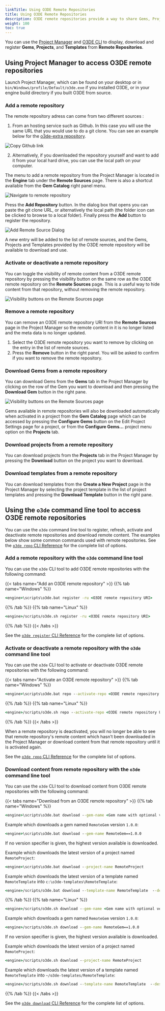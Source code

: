 ```yaml
---
linkTitle: Using O3DE Remote Repositories 
title: Using O3DE Remote Repositories
description: O3DE remote repositories provide a way to share Gems, Projects and Templates in Open 3D Engine (O3DE).
weight: 100
toc: true
---
```


You can use the [Project Manager](#using-project-manager-to-access-o3de-remote-repositories#using-project-manager-to-access-o3de-remote-repositories) and [O3DE CLI](#using-the-o3de-command-line-tool-to-access-o3de-remote-repositories) to display,  download and register **Gems**, **Projects**, and **Templates** from **Remote Repositories**.

## Using Project Manager to access O3DE remote repositories

Launch Project Manager, which can be found on your desktop or in `bin/Windows/profile/Default/o3de.exe` if you installed O3DE, or in your engine build directory if you built O3DE from source.

### Add a remote repository

The remote repository adress can come from two different sources :

1. From an hosting service such as Github. In this case you will use the same URL that you would use to do a git clone. You can see an example below for the [o3de-extra repository](https://github.com/o3de/o3de-extras).

![Copy Github link](/images/user-guide/remote-content/github-copy-url.jpg)

2. Alternatively, if you downloaded the repository yourself and want to add it from your local hard drive, you can use the local path on your computer.

The menu to add a remote repository from the Project Manager is located in the **Engine** tab under the **Remote Sources** page. There is also a shortcut available from the **Gem Catalog** right panel menu.

![Navigate to remote repository](/images/user-guide/remote-content/add-remote-repository.jpg)

Press the **Add Repository** button. In the dialog box that opens you can paste the git clone URL, or alternatively the local path (the folder icon can be clicked to browse to a local folder). Finally press the **Add** button to register the repository.

![Add Remote Source Dialog](/images/user-guide/remote-content/ProjectManagerAddRemoteSource.JPG)

A new entry will be added to the list of remote sources, and the Gems, Projects and Templates provided by the O3DE remote repository will be available to download and use.

### Activate or deactivate a remote repository

You can toggle the visibility of remote content from a O3DE remote repository by pressing the visibility button on the same row as the O3DE remote repository on the **Remote Sources** page.  This is a useful way to hide content from that repository, without removing the remote repository.

![Visibility buttons on the Remote Sources page](/images/user-guide/remote-content/ProjectManagerRemoteSources.JPG)

### Remove a remote repository

You can remove an O3DE remote repository URI from the **Remote Sources** page in the Project Manager so the remote content in it is no longer listed and the meta data is no longer updated.

1. Select the O3DE remote repository you want to remove by clicking on the entry in the list of remote sources.
2. Press the **Remove** button in the right panel.  You will be asked to confirm if you want to remove the remote repository.

### Download Gems from a remote repository

You can download Gems from the **Gems** tab in the Project Manager by clicking on the row of the Gem you want to download and then pressing the **Download Gem** button in the right pane.  

![Visibility buttons on the Remote Sources page](/images/user-guide/remote-content/ProjectManagerDownloadGem.JPG)

Gems available in remote repositories will also be downloaded automatically when activated in a project from the **Gem Catalog** page which can be accessed by pressing the **Configure Gems** button on the Edit Project Settings page for a project, or from the **Configure Gems...** project menu option on the **Projects** tab.

### Download projects from a remote repository

You can download projects from the **Projects** tab in the Project Manager by pressing the **Download** button on the project you want to download.  

### Download templates from a remote repository

You can download templates from the **Create a New Project** page in the Project Manager by selecting the project template in the list of project templates and pressing the **Download Template** button in the right pane.  


## Using the `o3de` command line tool to access O3DE remote repositories 

You can use the `o3de` command line tool to register, refresh, activate and deactivate remote repositories and download remote content.
The examples below show some common commands used with remote repositories.  See the [`o3de repo` CLI Reference](/docs/user-guide/project-config/cli-reference/#repo) for the complete list of options.

### Add a remote repository with the `o3de` command line tool

You can use the `o3de` CLI tool to add O3DE remote repositories with the following command:

{{< tabs name="Add an O3DE remote repository" >}}
{{% tab name="Windows" %}}

```cmd
<engine>\scripts\o3de.bat register -ru <O3DE remote repository URI>
```

{{% /tab %}}
{{% tab name="Linux" %}}

```cmd
<engine>/scripts/o3de.sh register -ru <O3DE remote repository URI>
```

{{% /tab %}}
{{< /tabs >}}

See the [`o3de register` CLI Reference](/docs/user-guide/project-config/cli-reference/#register) for the complete list of options.

### Activate or deactivate a remote repository with the `o3de` command line tool

You can use the `o3de` CLI tool to activate or deactivate O3DE remote repositories with the following command:

{{< tabs name="Activate an O3DE remote repository" >}}
{{% tab name="Windows" %}}

```cmd
<engine>\scripts\o3de.bat repo --activate-repo <O3DE remote repository URI>
```

{{% /tab %}}
{{% tab name="Linux" %}}

```cmd
<engine>/scripts/o3de.sh repo --activate-repo <O3DE remote repository URI>
```

{{% /tab %}}
{{< /tabs >}}

When a remote repository is deactivated, you will no longer be able to see that remote repository's remote content which hasn't been downloaded in the Project Manager or download content from that remote repository until it is activated again.

See the [`o3de repo` CLI Reference](/docs/user-guide/project-config/cli-reference/#repo) for the complete list of options.

### Download content from remote repository with the `o3de` command line tool

You can use the `o3de` CLI tool to download content from O3DE remote repositories with the following command:

{{< tabs name="Download from an O3DE remote repository" >}}
{{% tab name="Windows" %}}

```cmd
<engine>\scripts\o3de.bat download --gem-name <Gem name with optional version specifier>
```

Example which downloads a gem named `RemoteGem` version `1.0.0`:
```cmd
<engine>\scripts\o3de.bat download --gem-name RemoteGem==1.0.0
```

If no version specifier is given, the highest version available is downloaded.

Example which downloads the latest version of a project named `RemoteProject`:
```cmd
<engine>\scripts\o3de.bat download --project-name RemoteProject
```

Example which downloads the latest version of a template named `RemoteTemplate` into `c:\o3de-templates\RemoteTemplate`:
```cmd
<engine>/scripts/o3de.bat download --template-name RemoteTemplate  --dest-path c:/o3de-templates
```

{{% /tab %}}
{{% tab name="Linux" %}}

```cmd
<engine>/scripts/o3de.sh download --gem-name <Gem name with optional version specifier>
```

Example which downloads a gem named `RemoteGem` version `1.0.0`:
```cmd
<engine>/scripts/o3de.sh download --gem-name RemoteGem==1.0.0
```

If no version specifier is given, the highest version available is downloaded.

Example which downloads the latest version of a project named `RemoteProject`:
```cmd
<engine>/scripts/o3de.sh download --project-name RemoteProject
```

Example which downloads the latest version of a template named `RemoteTemplate` into `~/o3de-templates/RemoteTemplate`:
```cmd
<engine>/scripts/o3de.sh download --template-name RemoteTemplate  --dest-path ~/o3de-templates
```

{{% /tab %}}
{{< /tabs >}}

See the [`o3de download` CLI Reference](/docs/user-guide/project-config/cli-reference/#download) for the complete list of options.

